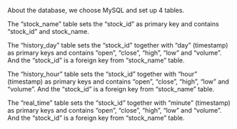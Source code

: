 About the database, we choose MySQL and set up 4 tables.

The “stock_name” table sets the “stock_id” as primary key and contains “stock_id” and stock_name.

The “history_day” table sets the “stock_id” together with “day” (timestamp) as primary keys and contains “open”, “close”, “high”, “low” and “volume”. And the “stock_id” is a foreign key from “stock_name” table.

The “history_hour” table sets the “stock_id” together with “hour” (timestamp) as primary keys and contains “open”, “close”, “high”, “low” and “volume”. And the “stock_id” is a foreign key from “stock_name” table.

The “real_time” table sets the “stock_id” together with “minute” (timestamp) as primary keys and contains “open”, “close”, “high”, “low” and “volume”. And the “stock_id” is a foreign key from “stock_name” table.


